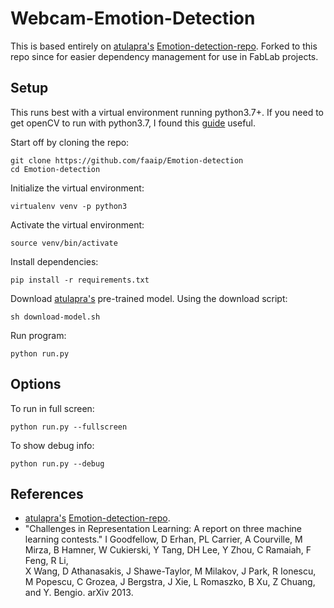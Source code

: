 # Webcam-Emotion-Detection
This is based entirely on [atulapra's](https://github.com/atulapra) [Emotion-detection-repo](https://github.com/atulapra/Emotion-detection). Forked to this repo since for easier dependency management for use in FabLab projects.
## Setup
This runs best with a virtual environment running python3.7+. If you need to get openCV to run with python3.7, I found this [guide](https://www.pyimagesearch.com/2019/09/16/install-opencv-4-on-raspberry-pi-4-and-raspbian-buster/) useful.

Start off by cloning the repo:
```
git clone https://github.com/faaip/Emotion-detection
cd Emotion-detection
```
Initialize the virtual environment:
```
virtualenv venv -p python3
```
Activate the virtual environment:
```
source venv/bin/activate
```
Install dependencies:
```
pip install -r requirements.txt
```
Download [atulapra's](https://github.com/atulapra) pre-trained model. Using the download script:
```
sh download-model.sh
```

Run program:
```
python run.py
```
## Options
To run in full screen:
```
python run.py --fullscreen
```
To show debug info:
```
python run.py --debug
```
## References
* [atulapra's](https://github.com/atulapra) [Emotion-detection-repo](https://github.com/atulapra/Emotion-detection).
* "Challenges in Representation Learning: A report on three machine learning contests." I Goodfellow, D Erhan, PL Carrier, A Courville, M Mirza, B
   Hamner, W Cukierski, Y Tang, DH Lee, Y Zhou, C Ramaiah, F Feng, R Li,  
   X Wang, D Athanasakis, J Shawe-Taylor, M Milakov, J Park, R Ionescu,
   M Popescu, C Grozea, J Bergstra, J Xie, L Romaszko, B Xu, Z Chuang, and
   Y. Bengio. arXiv 2013.